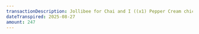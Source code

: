 ```yaml
---
transactionDescription: Jollibee for Chai and I ((x1) Pepper Cream chicken fillet meal + (x1) Tomato & Cheese chicken fillet meal)
dateTranspired: 2025-08-27
amount: 247
---
```

